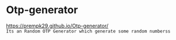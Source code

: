 # Otp-generator
 https://prempk29.github.io/Otp-generator/
 <br>
 `Its an Random OTP Generator which generate some random numberss`
